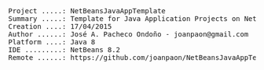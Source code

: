 <pre>

Project .....: NetBeansJavaAppTemplate
Summary .....: Template for Java Application Projects on NetBeans IDE
Creation ....: 17/04/2015
Author ......: José A. Pacheco Ondoño - joanpaon@gmail.com
Platform ....: Java 8
IDE .........: NetBeans 8.2
Remote ......: https://github.com/joanpaon/NetBeansJavaAppTemplate.git

</pre>
